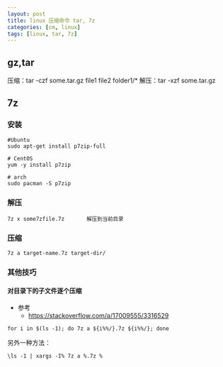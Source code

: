 ```yaml
---
layout: post
title: linux 压缩命令 tar, 7z
categories: [cm, linux]
tags: [linux, tar, 7z]
---
```



## gz,tar

压缩：tar -czf some.tar.gz file1 file2 folder1/*
解压：tar -xzf some.tar.gz

## 7z

### 安装

```shell
#Ubuntu
sudo apt-get install p7zip-full

# CentOS
yum -y install p7zip

# arch
sudo pacman -S p7zip
```

### 解压

```shell
7z x some7zfile.7z       解压到当前目录
```

### 压缩

```shell
7z a target-name.7z target-dir/
```

### 其他技巧

#### 对目录下的子文件逐个压缩

* 参考
  * <https://stackoverflow.com/a/17009555/3316529>

~~~ shell
for i in $(ls -1); do 7z a ${i%%/}.7z ${i%%/}; done
~~~

另外一种方法：

~~~ shell
\ls -1 | xargs -I% 7z a %.7z %
~~~






